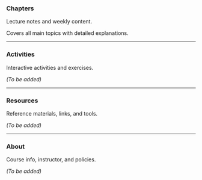### Chapters

Lecture notes and weekly content.

Covers all main topics with detailed explanations.

---

### Activities


Interactive activities and exercises.

*(To be added)*

---

### Resources

Reference materials, links, and tools.

*(To be added)*

---

### About

Course info, instructor, and policies.

*(To be added)*
